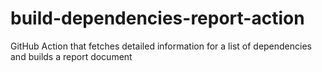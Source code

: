 # build-dependencies-report-action
GitHub Action that fetches detailed information for a list of dependencies and builds a report document

